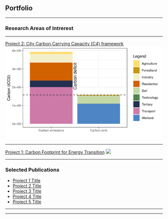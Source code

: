 ## Portfolio

---

### Research Areas of Intrerest 

---

[Project 2: City Carbon Carrying Capacity (C4) framework](https://www.researchgate.net/publication/341526589_Evaluating_City_Carbon_Carrying_Capacity_How_many_people_can_Algiers_sustain)
<img src="images/2.png?raw=true"/>

---
[Project 1: Carbon Footprint for Energy Transition](https://www.researchgate.net/publication/342503813_The_Carbon_Footprint_Model_as_a_plea_for_Cities_towards_Energy-Transition_The_case_of_Algiers-Algeria)
<img src="images/1.png.jpg?raw=true"/>

---

### Selected Publications  

- [Project 1 Title](http://example.com/)
- [Project 2 Title](http://example.com/)
- [Project 3 Title](http://example.com/)
- [Project 4 Title](http://example.com/)
- [Project 5 Title](http://example.com/)

---




---

